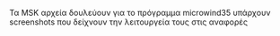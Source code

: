 Τα MSK αρχεία δουλεύουν για το πρόγραμμα microwind35 υπάρχουν screenshots που δείχνουν την λειτουργεία τους στις αναφορές
